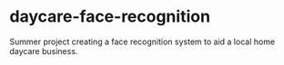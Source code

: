# daycare-face-recognition
Summer project creating a face recognition system to aid a local home daycare business.

